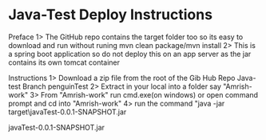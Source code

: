 # Java-Test Deploy Instructions

Preface
1> The GitHub repo contains the target folder too so its easy to download and run without runing mvn clean package/mvn install
2> This is a spring boot application so do not deploy this on an app server as the jar contains its own tomcat container

Instructions
1> Download a zip file from the root of the Gib Hub Repo Java-test Branch penguinTest
2> Extract in your local into a folder say "Amrish-work"
3> From "Amrish-work" run cmd.exe(on windows) or open command prompt and cd into "Amrish-work"
4> run the command "java -jar target\javaTest-0.0.1-SNAPSHOT.jar

javaTest-0.0.1-SNAPSHOT.jar
